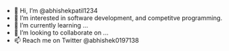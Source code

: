 - 👋 Hi, I’m @abhishekpatil1234
- 👀 I’m interested in software development, and competitve programming.
- 🌱 I’m currently learning ...
- 💞️ I’m looking to collaborate on ...
- 📫 Reach me on Twitter @abhishek0197138

<!---
abhishekpatil1234/abhishekpatil1234 is a ✨ special ✨ repository because its `README.md` (this file) appears on your GitHub profile.
You can click the Preview link to take a look at your changes.
--->
